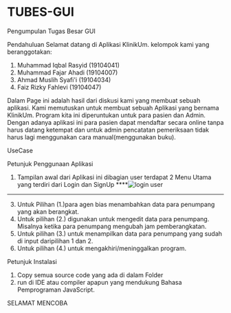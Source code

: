 # TUBES-GUI
Pengumpulan Tugas Besar GUI

Pendahuluan
Selamat datang di Aplikasi KlinikUm. kelompok kami yang beranggotakan:
1. Muhammad Iqbal Rasyid 	(19104041)
2.	Muhammad Fajar Ahadi			(19104007)
3.	Ahmad Muslih Syafi'i 		(19104034)
4.	Faiz Rizky Fahlevi 		  (19104047)

Dalam Page ini adalah hasil dari diskusi kami yang membuat sebuah aplikasi. Kami memutuskan untuk membuat sebuah Aplikasi yang bernama KlinikUm.  Program kita ini diperuntukan untuk para pasien dan Admin. Dengan adanya aplikasi ini para pasien dapat mendaftar secara online tanpa harus datang ketempat dan untuk admin pencatatan pemeriksaan tidak harus lagi menggunakan cara manual(menggunakan buku). 

UseCase
 
 
Petunjuk Penggunaan Aplikasi
1.	Tampilan awal dari Aplikasi ini dibagian user terdapat 2 Menu Utama yang terdiri dari Login dan SignUp
****![login user](https://user-images.githubusercontent.com/72425140/127506636-3fd38228-3b0c-4066-8203-5aba1bb8ac88.jpeg)
****
3.	Untuk Pilihan (1.)para agen bias menambahkan data para penumpang yang akan berangkat.
4.	Untuk pilihan (2.) digunakan untuk mengedit data para penumpang. Misalnya ketika para penumpang mengubah jam pemberangkatan.
5.	Untuk pilihan (3.) untuk menampilkan data para penumpang yang sudah di input daripilihan 1 dan 2.
6.	Untuk pilihan (4.) untuk mengakhiri/meninggalkan program.

Petunjuk Instalasi
1.	Copy semua source code yang ada di dalam Folder
2.	run di IDE atau compiler apapun yang mendukung Bahasa Pemprograman JavaScript.

SELAMAT MENCOBA
